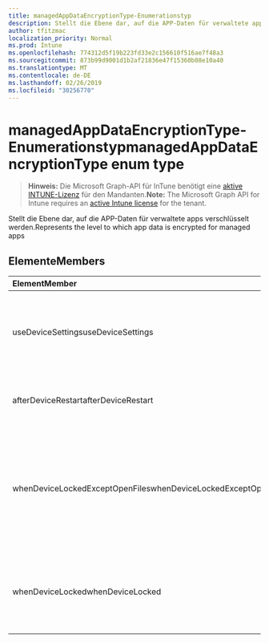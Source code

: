 ```yaml
---
title: managedAppDataEncryptionType-Enumerationstyp
description: Stellt die Ebene dar, auf die APP-Daten für verwaltete apps verschlüsselt werden.
author: tfitzmac
localization_priority: Normal
ms.prod: Intune
ms.openlocfilehash: 774312d5f19b223fd33e2c156610f516ae7f48a3
ms.sourcegitcommit: 873b99d9001d1b2af21836e47f15360b08e10a40
ms.translationtype: MT
ms.contentlocale: de-DE
ms.lasthandoff: 02/26/2019
ms.locfileid: "30256770"
---
```

# <a name="managedappdataencryptiontype-enum-type"></a><span data-ttu-id="a6983-103">managedAppDataEncryptionType-Enumerationstyp</span><span class="sxs-lookup"><span data-stu-id="a6983-103">managedAppDataEncryptionType enum type</span></span>

> <span data-ttu-id="a6983-104">**Hinweis:** Die Microsoft Graph-API für InTune benötigt eine [aktive INTUNE-Lizenz](https://go.microsoft.com/fwlink/?linkid=839381) für den Mandanten.</span><span class="sxs-lookup"><span data-stu-id="a6983-104">**Note:** The Microsoft Graph API for Intune requires an [active Intune license](https://go.microsoft.com/fwlink/?linkid=839381) for the tenant.</span></span>

<span data-ttu-id="a6983-105">Stellt die Ebene dar, auf die APP-Daten für verwaltete apps verschlüsselt werden.</span><span class="sxs-lookup"><span data-stu-id="a6983-105">Represents the level to which app data is encrypted for managed apps</span></span>

## <a name="members"></a><span data-ttu-id="a6983-106">Elemente</span><span class="sxs-lookup"><span data-stu-id="a6983-106">Members</span></span>
|<span data-ttu-id="a6983-107">Element</span><span class="sxs-lookup"><span data-stu-id="a6983-107">Member</span></span>|<span data-ttu-id="a6983-108">Wert</span><span class="sxs-lookup"><span data-stu-id="a6983-108">Value</span></span>|<span data-ttu-id="a6983-109">Beschreibung</span><span class="sxs-lookup"><span data-stu-id="a6983-109">Description</span></span>|
|:---|:---|:---|
|<span data-ttu-id="a6983-110">useDeviceSettings</span><span class="sxs-lookup"><span data-stu-id="a6983-110">useDeviceSettings</span></span>|<span data-ttu-id="a6983-111">0</span><span class="sxs-lookup"><span data-stu-id="a6983-111">0</span></span>|<span data-ttu-id="a6983-112">App-Daten werden basierend auf den Standardeinstellungen auf dem Gerät verschlüsselt.</span><span class="sxs-lookup"><span data-stu-id="a6983-112">App data is encrypted based on the default settings on the device.</span></span>|
|<span data-ttu-id="a6983-113">afterDeviceRestart</span><span class="sxs-lookup"><span data-stu-id="a6983-113">afterDeviceRestart</span></span>|<span data-ttu-id="a6983-114">1</span><span class="sxs-lookup"><span data-stu-id="a6983-114">1</span></span>|<span data-ttu-id="a6983-115">App-Daten werden beim Neustart des Geräts verschlüsselt.</span><span class="sxs-lookup"><span data-stu-id="a6983-115">App data is encrypted when the device is restarted.</span></span>|
|<span data-ttu-id="a6983-116">whenDeviceLockedExceptOpenFiles</span><span class="sxs-lookup"><span data-stu-id="a6983-116">whenDeviceLockedExceptOpenFiles</span></span>|<span data-ttu-id="a6983-117">2</span><span class="sxs-lookup"><span data-stu-id="a6983-117">2</span></span>|<span data-ttu-id="a6983-118">App-Daten, die dieser Richtlinie zugeordnet sind, werden verschlüsselt, wenn das Gerät gesperrt ist, mit Ausnahme von Daten in geöffneten Dateien</span><span class="sxs-lookup"><span data-stu-id="a6983-118">App data associated with this policy is encrypted when the device is locked, except data in files that are open</span></span>|
|<span data-ttu-id="a6983-119">whenDeviceLocked</span><span class="sxs-lookup"><span data-stu-id="a6983-119">whenDeviceLocked</span></span>|<span data-ttu-id="a6983-120">3</span><span class="sxs-lookup"><span data-stu-id="a6983-120">3</span></span>|<span data-ttu-id="a6983-121">App-Daten, die dieser Richtlinie zugeordnet sind, werden verschlüsselt, wenn das Gerät gesperrt ist.</span><span class="sxs-lookup"><span data-stu-id="a6983-121">App data associated with this policy is encrypted when the device is locked</span></span>|



